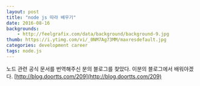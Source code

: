 ```yaml
---
layout: post
title: "node js 따라 배우기"
date: 2016-08-16
backgrounds:
    - http://feelgrafix.com/data/background/background-9.jpg
thumb: https://i.ytimg.com/vi/_0NM7Ag73MM/maxresdefault.jpg
categories: development career
tags: node.js
---
```


노드 관련 공식 문서를 번역해주신 분의 블로그를 찾았다. 이분의 블로그에서 배워야겠다. [http://blog.doortts.com/209](http://blog.doortts.com/209)
